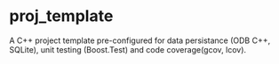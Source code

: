 # proj_template
A C++ project template pre-configured for data persistance (ODB C++, SQLite), unit testing (Boost.Test) and code coverage(gcov, lcov).

